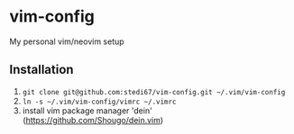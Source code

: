 # vim-config
My personal vim/neovim setup

## Installation
1. `git clone git@github.com:stedi67/vim-config.git ~/.vim/vim-config`
2. `ln -s ~/.vim/vim-config/vimrc ~/.vimrc`
3. install vim package manager 'dein' (https://github.com/Shougo/dein.vim)
